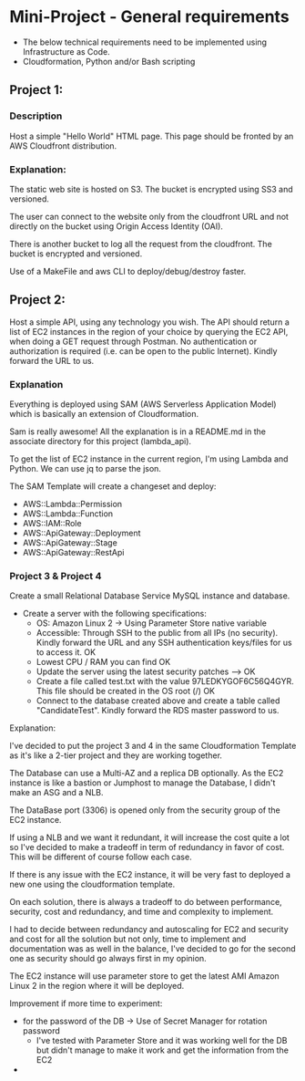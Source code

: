 # Mini-Project - General requirements

-  The below technical requirements need to be implemented using Infrastructure as Code. 
-  Cloudformation, Python and/or Bash scripting

## Project 1:

### Description
Host a simple "Hello World" HTML page. This page should be fronted by an AWS Cloudfront distribution.

### Explanation:

The static web site is hosted on S3. 
The bucket is encrypted using SS3 and versioned.

The user can connect to the website only from the cloudfront URL and not directly on the bucket using Origin Access Identity (OAI).

There is another bucket to log all the request from the cloudfront.
The bucket is encrypted and versioned.

Use of a MakeFile and aws CLI to deploy/debug/destroy faster.

## Project 2:

Host a simple API, using any technology you wish. The API should return a list of EC2 instances in the region of your choice by querying the EC2 API, when doing a GET request through Postman. No authentication or authorization is required (i.e. can be open to the public Internet). Kindly forward the URL to us.

### Explanation

Everything is deployed using SAM (AWS Serverless Application Model) which is basically an extension of Cloudformation.

Sam is really awesome! All the explanation is in a README.md in the associate directory for this project (lambda_api).

To get the list of EC2 instance in the current region, I'm using Lambda and Python. We can use jq to parse the json.

The SAM Template will create a changeset and deploy: 

- AWS::Lambda::Permission
- AWS::Lambda::Function
- AWS::IAM::Role
- AWS::ApiGateway::Deployment
- AWS::ApiGateway::Stage
- AWS::ApiGateway::RestApi

### Project 3 & Project 4

Create a small Relational Database Service MySQL instance and database.

* Create a server with the following specifications:
    * OS: Amazon Linux 2 -> Using Parameter Store native variable
    * Accessible: Through SSH to the public from all IPs (no security). Kindly forward the URL and any SSH authentication keys/files for us to access it. OK
    * Lowest CPU / RAM you can find OK
    * Update the server using the latest security patches  —> OK
    * Create a file called test.txt with the value 97LEDKYGOF6C56Q4GYR. This file should be created in the OS root (/) OK
    * Connect to the database created above and create a table called "CandidateTest". Kindly forward the RDS master password to us.

Explanation:

I've decided to put the project 3 and 4 in the same Cloudformation Template as it's like a 2-tier project and they are working together.

The Database can use a Multi-AZ and a replica DB optionally.
As the EC2 instance is like a bastion or Jumphost to manage the Database, I didn't make an ASG and a NLB. 

The DataBase port (3306) is opened only from the security group of the EC2 instance.

If using a NLB and we want it redundant, it will increase the cost quite a lot so I've decided to make a tradeoff in term of redundancy in favor of cost. This will be different of course follow each case.

If there is any issue with the EC2 instance, it will be very fast to deployed a new one using the cloudformation template.

On each solution, there is always a tradeoff to do between performance, security, cost and redundancy, and time and complexity to implement. 

I had to decide between redundancy and autoscaling for EC2 and security and cost for all the solution but not only, time to implement and documentation was as well in the balance, I've decided to go for the second one as security should go always first in my opinion.

The EC2 instance will use parameter store to get the latest AMI Amazon Linux 2 in the region where it will be deployed.


Improvement if more time to experiment: 

- for the password of the DB -> Use of Secret Manager for rotation password
  - I've tested with Parameter Store and it was working well for the DB but didn't manage to make it work and get the information from the EC2
-  
















